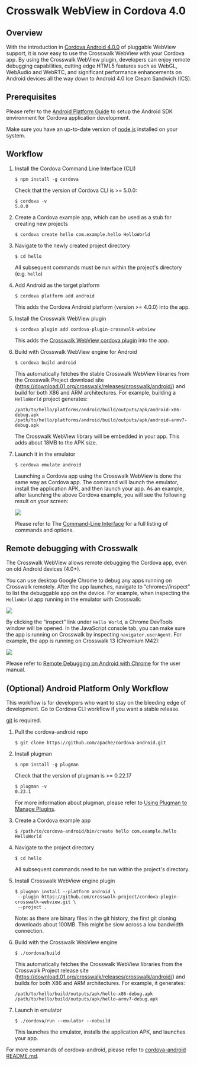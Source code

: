 # Crosswalk WebView in Cordova 4.0
## Overview
With the introduction in [Cordova Android 4.0.0](http://cordova.apache.org/announcements/2015/04/15/cordova-android-4.0.0.html) of pluggable WebView support, it is now easy to use the Crosswalk WebView with your Cordova app. By using the Crosswalk WebView plugin, developers can enjoy remote debugging capabilities, cutting edge HTML5 features such as WebGL, WebAudio and WebRTC, and significant performance enhancements on Android devices all the way down to Android 4.0 Ice Cream Sandwich (ICS).
## Prerequisites
Please refer to the [Android Platform Guide](https://cordova.apache.org/docs/en/4.0.0/guide_platforms_android_index.md.html#Android%20Platform%20Guide) to setup the Android SDK environment for Cordova application development.

Make sure you have an up-to-date version of [node.js](https://nodejs.org/) installed on your system.
## Workflow

1.  Install the Cordova Command Line Interface (CLI)

        $ npm install -g cordova

    Check that the version of Cordova CLI is >= 5.0.0:

        $ cordova -v
        5.0.0

2.  Create a Cordova example app, which can be used as a stub for creating new projects

        $ cordova create hello com.example.hello HelloWorld

3.  Navigate to the newly created project directory

        $ cd hello

    All subsequent commands must be run within the project's directory (e.g. `hello`)

4.  Add Android as the target platform

        $ cordova platform add android

    This adds the Cordova Android platform (version >= 4.0.0) into the app.

5.  Install the Crosswalk WebView plugin

        $ cordova plugin add cordova-plugin-crosswalk-webview

    This adds the [Crosswalk WebView cordova plugin](https://www.npmjs.com/package/cordova-plugin-crosswalk-webview/) into the app.

6.  Build with Crosswalk WebView engine for Android

        $ cordova build android

    This automatically fetches the stable Crosswalk WebView libraries from the Crosswalk Project download site (https://download.01.org/crosswalk/releases/crosswalk/android/) and build for both X86 and ARM architectures. For example, building a `HelloWorld` project generates:

        /path/to/hello/platforms/android/build/outputs/apk/android-x86-debug.apk
        /path/to/hello/platforms/android/build/outputs/apk/android-armv7-debug.apk

    The Crosswalk WebView library will be embedded in your app. This adds about 18MB to the APK size.

7.  Launch it in the emulator

        $ cordova emulate android

    Launching a Cordova app using the Crosswalk WebView is done the same way as Cordova app. The command will launch the emulator, install the application APK, and then launch your app. As an example, after launching the above Cordova example, you will see the following result on your screen:

    <img src="/assets/cordova-in-emulator.jpg" />

    Please refer to The [Command-Line Interface](https://cordova.apache.org/docs/en/4.0.0/guide_cli_index.md.html#The%20Command-Line%20Interface) for a full listing of commands and options.


## Remote debugging with Crosswalk

The Crosswalk WebView allows remote debugging the Cordova app, even on old Android devices (4.0+).

You can use desktop Google Chrome to debug any apps running on Crosswalk remotely. After the app launches, navigate to “chrome://inspect” to list the debuggable app on the device. For example, when inspecting the `HelloWorld` app running in the emulator with Crosswalk:

<img src="/assets/cordova-devtools-inspect.jpg" />

By clicking the “inspect” link under `Hello World`, a Chrome DevTools window will be opened. In the JavaScript console tab, you can make sure the app is running on Crosswalk by inspecting `navigator.userAgent`. For example, the app is running on Crosswalk 13 (Chromium M42):

<img src="/assets/cordova-with-devtools.jpg" />

Please refer to [Remote Debugging on Android with Chrome](https://developer.chrome.com/devtools/docs/remote-debugging) for the user manual.


## (Optional) Android Platform Only Workflow

This workflow is for developers who want to stay on the bleeding edge of development. Go to Cordova CLI workflow if you want a stable release.

[git](http://www.google.com/url?q=http%3A%2F%2Fgit-scm.com%2F&sa=D&sntz=1&usg=AFQjCNFOqwvh2KbuCJQUVsR5fW38FrTRTw) is required.

1.  Pull the cordova-android repo

        $ git clone https://github.com/apache/cordova-android.git

2.  Install plugman

        $ npm install -g plugman

    Check that the version of plugman is >= 0.22.17

        $ plugman -v
        0.23.1

    For more information about plugman, please refer to [Using Plugman to Manage Plugins](https://cordova.apache.org/docs/en/4.0.0/plugin_ref_plugman.md.html#Using%20Plugman%20to%20Manage%20Plugins).

4.  Create a Cordova example app

        $ /path/to/cordova-android/bin/create hello com.example.hello HelloWorld

5.  Navigate to the project directory

        $ cd hello

    All subsequent commands need to be run within the project's directory.

6.  Install Crosswalk WebView engine plugin

        $ plugman install --platform android \
         --plugin https://github.com/crosswalk-project/cordova-plugin-crosswalk-webview.git \
         --project .

    Note: as there are binary files in the git history, the first git cloning downloads about 100MB. This  might be slow across a low bandwidth connection.

7.  Build with the Crosswalk WebView engine

        $ ./cordova/build

    This automatically fetches the Crosswalk WebView libraries from the Crosswalk Project release site (https://download.01.org/crosswalk/releases/crosswalk/android/) and builds for both X86 and ARM architectures. For example, it generates:

        /path/to/hello/build/outputs/apk/hello-x86-debug.apk
        /path/to/hello/build/outputs/apk/hello-armv7-debug.apk

8.  Launch in emulator

        $ ./cordova/run --emulator --nobuild

    This launches the emulator, installs the application APK, and launches your app. 

For more commands of cordova-android, please refer to [cordova-android README.md](https://github.com/apache/cordova-android).
